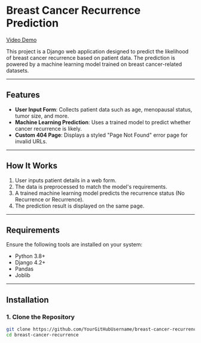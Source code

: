 # Breast Cancer Recurrence Prediction
[Video Demo](https://github.com/SherwynM/Breast-cancer/tree/main/vid.mp4)

This project is a Django web application designed to predict the likelihood of breast cancer recurrence based on patient data. The prediction is powered by a machine learning model trained on breast cancer-related datasets.

---

## Features

- **User Input Form**: Collects patient data such as age, menopausal status, tumor size, and more.
- **Machine Learning Prediction**: Uses a trained model to predict whether cancer recurrence is likely.
- **Custom 404 Page**: Displays a styled "Page Not Found" error page for invalid URLs.

---

## How It Works

1. User inputs patient details in a web form.
2. The data is preprocessed to match the model's requirements.
3. A trained machine learning model predicts the recurrence status (No Recurrence or Recurrence).
4. The prediction result is displayed on the same page.

---

## Requirements

Ensure the following tools are installed on your system:

- Python 3.8+
- Django 4.2+
- Pandas
- Joblib

---

## Installation

### 1. Clone the Repository

```bash
git clone https://github.com/YourGitHubUsername/breast-cancer-recurrence.git
cd breast-cancer-recurrence
